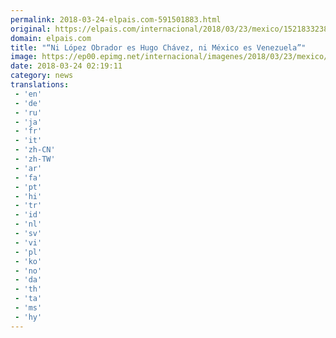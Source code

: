 ```yaml
---
permalink: 2018-03-24-elpais.com-591501883.html
original: https://elpais.com/internacional/2018/03/23/mexico/1521833238_482988.html#?ref=rss&format=simple&link=link
domain: elpais.com
title: "“Ni López Obrador es Hugo Chávez, ni México es Venezuela”"
image: https://ep00.epimg.net/internacional/imagenes/2018/03/23/mexico/1521833238_482988_1521833868_rrss_normal.jpg
date: 2018-03-24 02:19:11
category: news
translations: 
 - 'en'
 - 'de'
 - 'ru'
 - 'ja'
 - 'fr'
 - 'it'
 - 'zh-CN'
 - 'zh-TW'
 - 'ar'
 - 'fa'
 - 'pt'
 - 'hi'
 - 'tr'
 - 'id'
 - 'nl'
 - 'sv'
 - 'vi'
 - 'pl'
 - 'ko'
 - 'no'
 - 'da'
 - 'th'
 - 'ta'
 - 'ms'
 - 'hy'
---
```


